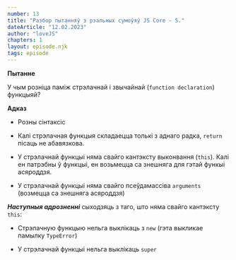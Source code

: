 ```yaml
---
number: 13
title: "Разбор пытанняў з рэальных сумоўяў JS Core - 5."
dateArticle: "12.02.2023"
author: "loveJS"
chapters: 1
layout: episode.njk
tags: episode
---
```


**Пытанне**

У чым розніца паміж стрэлачнай і звычайнай (`function declaration`) функцыяй?

**Адказ**

- Розны сінтаксіс

- Калі стрэлачная функцыя складаецца толькі з аднаго радка, `return` пісаць не абавязкова.

- У стрэлачнай функцыі няма свайго кантэксту выконвання (`this`). Калі ен патрэбны ў функцыі, ен возьмецца са знешняга для гэтай функыі асяроддзя.

- У стрэлачнай функцыі няма свайго псеўдамассіва `arguments` (возмецца са знешняга асяроддзя)

**_Наступныя адрозненні_** сыходзяць з таго, што няма свайго кантэксту `this`:

- Стрэлачную функцыю нельга выклікаць з `new` (гэта выкликае памылку `TypeError`)

- У стрэлачнай функцыі нельга выклікаць `super`
